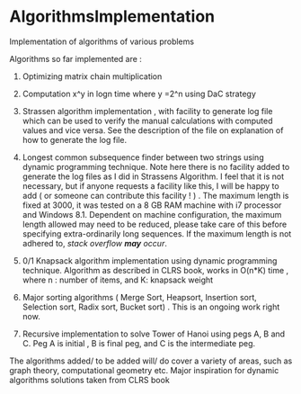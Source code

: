 # AlgorithmsImplementation
Implementation of algorithms of various problems

Algorithms so far implemented are :

1. Optimizing matrix chain multiplication

2. Computation x^y in logn time where y =2^n using DaC strategy

3. Strassen algorithm implementation , with facility to generate log file which can be used to verify the manual calculations with computed values and vice versa. See the description of the file on explanation of how to generate the log file.

4. Longest common subsequence finder between two strings using dynamic programming technique. Note here there is no facility added to generate the log files as I did in Strassens Algorithm. I feel that it is not necessary, but if anyone requests a facility like this, I will be happy to add ( or someone can contribute this facility ! ) . The maximum length is fixed at 3000, it was tested on a 8 GB RAM machine with i7 processor and Windows 8.1. Dependent on machine configuration, the maximum length allowed may need to be reduced, please take care of this before specifying extra-ordinarily long sequences. If the maximum length is not adhered to, <em>stack overflow <b>may</b> occur</em>.

5. 0/1 Knapsack algorithm implementation using dynamic programming technique. Algorithm as described in CLRS book, works in O(n*K) time , where n : number of items, and K: knapsack weight

6. Major sorting algorithms ( Merge Sort, Heapsort, Insertion sort, Selection sort, Radix sort, Bucket sort) . This is an ongoing work right now.

7. Recursive implementation to solve Tower of Hanoi using pegs A, B and C. Peg A is initial , B is final peg, and C is the intermediate peg. 


The algorithms added/ to be added will/ do cover a variety of areas, such as graph theory, computational geometry etc.
Major inspiration for dynamic algorithms solutions taken from CLRS book

